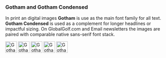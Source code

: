 ### Gotham and Gotham Condensed
In print an digital images **Gotham** is use as the main font family for all text. **Gotham Condensed** is used as a complement for longer headlines or impactful sizing. On GlobalGolf.com and Email newsletters the images are paired with comparable native sans-serif font stack.

<img src="https://d31td5fkd89rr1.cloudfront.net/productLineImages/gif/gotham-111-84eeb8e4593fa296db452d7147a1e7aa.gif" alt="Gotham Bold" style="height: 36px;" />

<img src="https://d31td5fkd89rr1.cloudfront.net/productLineImages/gif/gotham-107-d87b60cb570a51201e137faca6e5055e.gif" alt="Gotham Book" style="height: 36px;" />

<img src="https://d31td5fkd89rr1.cloudfront.net/productLineImages/gif/gotham-108-d87b60cb570a51201e137faca6e5055e.gif" alt="Gotham Book Italic" style="height: 36px;" />

<img src="https://d31td5fkd89rr1.cloudfront.net/productLineImages/gif/gotham-cond-111-4961b2b4845364cee801e925328f9ab4.gif" alt="Gotham Condense Bold" style="height: 36px;" />

<img src="https://d31td5fkd89rr1.cloudfront.net/productLineImages/gif/gotham-cond-112-aeea275320b8089f89d29ec334db2934.gif" alt="Gotham Condensed Bold Italic" style="height: 36px;" />
